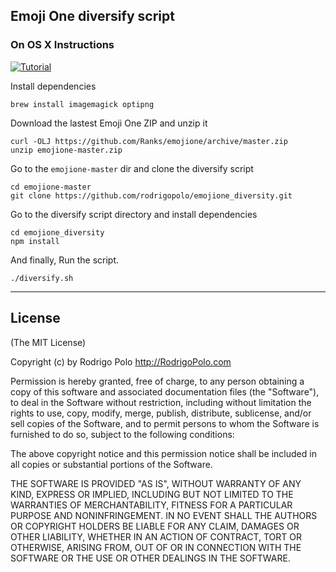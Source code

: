 ## Emoji One diversify script


### On OS X Instructions

[![Tutorial](http://img.youtube.com/vi/a-ae-9m1sNE/0.jpg)](https://youtu.be/a-ae-9m1sNE)

Install dependencies
```
brew install imagemagick optipng
```

Download the lastest Emoji One ZIP and unzip it

```
curl -OLJ https://github.com/Ranks/emojione/archive/master.zip
unzip emojione-master.zip
```

Go to the `emojione-master` dir and clone the diversify script
```
cd emojione-master
git clone https://github.com/rodrigopolo/emojione_diversity.git
```
Go to the diversify script directory and install dependencies
```
cd emojione_diversity
npm install
```

And finally, Run the script.
```
./diversify.sh
```

-------

## License

(The MIT License)

Copyright (c) by Rodrigo Polo http://RodrigoPolo.com

Permission is hereby granted, free of charge, to any person obtaining a copy
of this software and associated documentation files (the "Software"), to deal
in the Software without restriction, including without limitation the rights
to use, copy, modify, merge, publish, distribute, sublicense, and/or sell
copies of the Software, and to permit persons to whom the Software is
furnished to do so, subject to the following conditions:

The above copyright notice and this permission notice shall be included in
all copies or substantial portions of the Software.

THE SOFTWARE IS PROVIDED "AS IS", WITHOUT WARRANTY OF ANY KIND, EXPRESS OR
IMPLIED, INCLUDING BUT NOT LIMITED TO THE WARRANTIES OF MERCHANTABILITY,
FITNESS FOR A PARTICULAR PURPOSE AND NONINFRINGEMENT. IN NO EVENT SHALL THE
AUTHORS OR COPYRIGHT HOLDERS BE LIABLE FOR ANY CLAIM, DAMAGES OR OTHER
LIABILITY, WHETHER IN AN ACTION OF CONTRACT, TORT OR OTHERWISE, ARISING FROM,
OUT OF OR IN CONNECTION WITH THE SOFTWARE OR THE USE OR OTHER DEALINGS IN
THE SOFTWARE.
